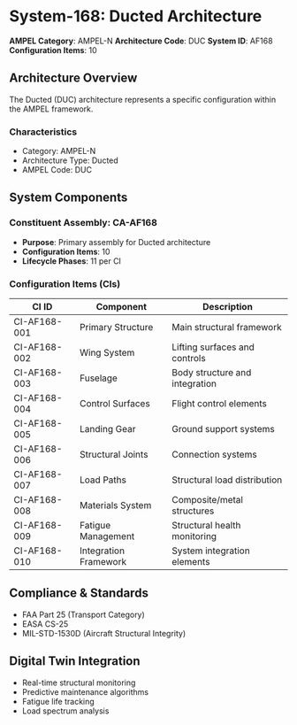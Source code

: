 # System-168: Ducted Architecture

**AMPEL Category**: AMPEL-N
**Architecture Code**: DUC
**System ID**: AF168
**Configuration Items**: 10

## Architecture Overview

The Ducted (DUC) architecture represents a specific configuration within the AMPEL framework.

### Characteristics
- Category: AMPEL-N
- Architecture Type: Ducted
- AMPEL Code: DUC

## System Components

### Constituent Assembly: CA-AF168
- **Purpose**: Primary assembly for Ducted architecture
- **Configuration Items**: 10
- **Lifecycle Phases**: 11 per CI

### Configuration Items (CIs)

| CI ID | Component | Description |
|-------|-----------|-------------|
| CI-AF168-001 | Primary Structure | Main structural framework |
| CI-AF168-002 | Wing System | Lifting surfaces and controls |
| CI-AF168-003 | Fuselage | Body structure and integration |
| CI-AF168-004 | Control Surfaces | Flight control elements |
| CI-AF168-005 | Landing Gear | Ground support systems |
| CI-AF168-006 | Structural Joints | Connection systems |
| CI-AF168-007 | Load Paths | Structural load distribution |
| CI-AF168-008 | Materials System | Composite/metal structures |
| CI-AF168-009 | Fatigue Management | Structural health monitoring |
| CI-AF168-010 | Integration Framework | System integration elements |

## Compliance & Standards
- FAA Part 25 (Transport Category)
- EASA CS-25
- MIL-STD-1530D (Aircraft Structural Integrity)

## Digital Twin Integration
- Real-time structural monitoring
- Predictive maintenance algorithms
- Fatigue life tracking
- Load spectrum analysis
